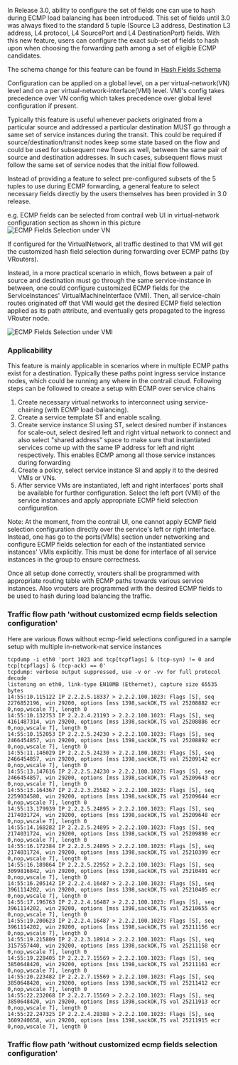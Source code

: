 In Release 3.0, ability to configure the set of fields one can use to hash during ECMP load balancing has been introduced.
This set of fields until 3.0 was always fixed to the standard 5 tuple (Source L3 address, Destination L3 address, L4 protocol, L4 SourcePort and L4 DestinationPort) fields. With this new feature, users can configure the exact sub-set of fields to hash upon when choosing the forwarding path among a set of eligible ECMP candidates.

The schema change for this feature can be found in [Hash Fields Schema](https://github.com/Juniper/contrail-controller/blob/master/src/schema/xmpp_unicast.xsd#L69)

Configuration can be applied on a global level, on a per virtual-network(VN) level and on a per virtual-network-interface(VMI) level. VMI's config takes precedence over VN config which takes precedence over global level configuration if present.

Typically this feature is useful whenever packets originated from a particular source and addressed a particular destination MUST go through a same set of service instances during the transit. This could be required if source/destination/transit nodes keep some state based on the flow and could be used for subsequent new flows as well, between the same pair of source and destination addresses. In such cases, subsequent flows must follow the same set of service nodes that the initial flow followed.

Instead of providing a feature to select pre-configured subsets of the 5 tuples to use during ECMP forwarding, a general feature to select necessary fields directly by the users themselves has been provided in 3.0 release.

e.g. ECMP fields can be selected from contrail web UI in virtual-network configuration section as shown in this picture 
![ECMP Fields Selection under VN](https://raw.githubusercontent.com/wiki/rombie/contrail-controller/virtual_network_ecmp_fields_selection.png)

If configured for the VirtualNetwork, all traffic destined to that VM will get the customized hash field selection during forwarding over ECMP paths (by VRouters).

Instead, in a more practical scenario in which, flows between a pair of source and destination must go through the same service-instance in between, one could configure customized ECMP fields for the ServiceInstances' VirtualMachineInterface (VMI). Then, all service-chain routes originated off that VMI would get the desired ECMP field selection applied as its path attribute, and eventually gets propagated to the ingress VRouter node.

![ECMP Fields Selection under VMI](https://raw.githubusercontent.com/wiki/rombie/contrail-controller/virtual_network_interface_ecmp_fields_selection.png)


### Applicability
This feature is mainly applicable in scenarios where in multiple ECMP paths exist for a destination. Typically these paths point ingress service instance nodes, which could be running any where in the contrail cloud. Following steps can be followed to create a setup with ECMP over service chains

1. Create necessary virtual networks to interconnect using service-chaining (with ECMP load-balancing).
2. Create a service template ST and enable scaling.
3. Create service instance SI using ST, select desired number if instances for scale-out, select desired left and right virtual network to connect and also select "shared address" space to make sure that instantiated services come up with the same IP address for left and right respectively. This enables ECMP among all those service instances during forwarding
4. Create a policy, select service instance SI and apply it to the desired VMIs or VNs.
5. After service VMs are instantiated, left and right interfaces' ports shall be available for further configuration. Select the left port (VMI) of the service instances and apply appropriate ECMP field selection configuration.

Note: At the moment, from the contrail UI, one cannot apply ECMP field selection configuration directly over the service's left or right interface. Instead, one has go to the ports(VMIs) section under networking and configure ECMP fields selection for each of the instantiated service instances' VMIs explicitly. This must be done for interface of all service instances in the group to ensure correctness.

Once all setup done correctly, vrouters shall be programmed with appropriate routing table with ECMP paths towards various service instances. Also vrouters are programmed with the desired ECMP fields to be used to hash during load balancing the traffic.

### Traffic flow path 'without customized ecmp fields selection configuration'
Here are various flows without ecmp-field selections configured in a sample setup with multiple in-network-nat service instances

```
tcpdump -i eth0 'port 1023 and tcp[tcpflags] & (tcp-syn) != 0 and tcp[tcpflags] & (tcp-ack) == 0'
tcpdump: verbose output suppressed, use -v or -vv for full protocol decode
listening on eth0, link-type EN10MB (Ethernet), capture size 65535 bytes
14:55:10.115122 IP 2.2.2.5.18337 > 2.2.2.100.1023: Flags [S], seq 2276852196, win 29200, options [mss 1398,sackOK,TS val 25208882 ecr 0,nop,wscale 7], length 0
14:55:10.132753 IP 2.2.2.4.21193 > 2.2.2.100.1023: Flags [S], seq 4161487314, win 29200, options [mss 1398,sackOK,TS val 25208886 ecr 0,nop,wscale 7], length 0
14:55:10.152053 IP 2.2.2.5.24230 > 2.2.2.100.1023: Flags [S], seq 2466454857, win 29200, options [mss 1398,sackOK,TS val 25208892 ecr 0,nop,wscale 7], length 0
14:55:11.146029 IP 2.2.2.5.24230 > 2.2.2.100.1023: Flags [S], seq 2466454857, win 29200, options [mss 1398,sackOK,TS val 25209142 ecr 0,nop,wscale 7], length 0
14:55:13.147616 IP 2.2.2.5.24230 > 2.2.2.100.1023: Flags [S], seq 2466454857, win 29200, options [mss 1398,sackOK,TS val 25209643 ecr 0,nop,wscale 7], length 0
14:55:13.164367 IP 2.2.2.3.25582 > 2.2.2.100.1023: Flags [S], seq 2259034580, win 29200, options [mss 1398,sackOK,TS val 25209644 ecr 0,nop,wscale 7], length 0
14:55:13.179939 IP 2.2.2.5.24895 > 2.2.2.100.1023: Flags [S], seq 2174031724, win 29200, options [mss 1398,sackOK,TS val 25209648 ecr 0,nop,wscale 7], length 0
14:55:14.168282 IP 2.2.2.5.24895 > 2.2.2.100.1023: Flags [S], seq 2174031724, win 29200, options [mss 1398,sackOK,TS val 25209898 ecr 0,nop,wscale 7], length 0
14:55:16.172384 IP 2.2.2.5.24895 > 2.2.2.100.1023: Flags [S], seq 2174031724, win 29200, options [mss 1398,sackOK,TS val 25210399 ecr 0,nop,wscale 7], length 0
14:55:16.189864 IP 2.2.2.5.22952 > 2.2.2.100.1023: Flags [S], seq 3099816842, win 29200, options [mss 1398,sackOK,TS val 25210401 ecr 0,nop,wscale 7], length 0
14:55:16.205142 IP 2.2.2.4.16487 > 2.2.2.100.1023: Flags [S], seq 3961114202, win 29200, options [mss 1398,sackOK,TS val 25210405 ecr 0,nop,wscale 7], length 0
14:55:17.196763 IP 2.2.2.4.16487 > 2.2.2.100.1023: Flags [S], seq 3961114202, win 29200, options [mss 1398,sackOK,TS val 25210655 ecr 0,nop,wscale 7], length 0
14:55:19.200623 IP 2.2.2.4.16487 > 2.2.2.100.1023: Flags [S], seq 3961114202, win 29200, options [mss 1398,sackOK,TS val 25211156 ecr 0,nop,wscale 7], length 0
14:55:19.215809 IP 2.2.2.3.18914 > 2.2.2.100.1023: Flags [S], seq 3157557440, win 29200, options [mss 1398,sackOK,TS val 25211158 ecr 0,nop,wscale 7], length 0
14:55:19.228405 IP 2.2.2.7.15569 > 2.2.2.100.1023: Flags [S], seq 3850648420, win 29200, options [mss 1398,sackOK,TS val 25211161 ecr 0,nop,wscale 7], length 0
14:55:20.223482 IP 2.2.2.7.15569 > 2.2.2.100.1023: Flags [S], seq 3850648420, win 29200, options [mss 1398,sackOK,TS val 25211412 ecr 0,nop,wscale 7], length 0
14:55:22.232068 IP 2.2.2.7.15569 > 2.2.2.100.1023: Flags [S], seq 3850648420, win 29200, options [mss 1398,sackOK,TS val 25211913 ecr 0,nop,wscale 7], length 0
14:55:22.247325 IP 2.2.2.4.28388 > 2.2.2.100.1023: Flags [S], seq 3609240658, win 29200, options [mss 1398,sackOK,TS val 25211915 ecr 0,nop,wscale 7], length 0
```

### Traffic flow path 'without customized ecmp fields selection configuration'
```


```

